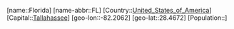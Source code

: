 ﻿---
location: [28.4672,-82.2062]
type: State
tags:
- geo/State


SpocWebEntityId: 36035
isDeleted: false
confidential: public

---
[name::Florida]
[name-abbr::FL]
[Country::[United_States_of_America](geo/Continent/North-America/United_States_of_America.md)]
[Capital::[Tallahassee](geo/Continent/North-America/United_States_of_America/Florida/Tallahassee.md)]
[geo-lon::-82.2062]
[geo-lat::28.4672]
[Population::]

